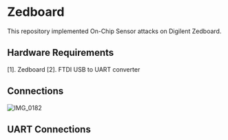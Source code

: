 # Zedboard

This repository implemented On-Chip Sensor attacks on Digilent Zedboard. 


## Hardware Requirements
[1]. Zedboard
[2]. FTDI USB to UART converter


## Connections


![IMG_0182](https://github.com/dnjayasinghe/Zedboard/assets/29743044/9d317f5a-cd28-4d17-8791-d066458a638f)


## UART Connections
